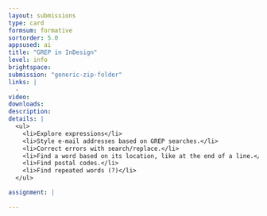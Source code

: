```yaml
---
layout: submissions
type: card
formsum: formative
sortorder: 5.0
appsused: ai
title: "GREP in InDesign"
level: info
brightspace: 
submission: "generic-zip-folder"
links: |
  - 
video: 
downloads: 
description: 
details: |
  <ul>
    <li>Explore expressions</li>
    <li>Style e-mail addresses based on GREP searches.</li>
    <li>Correct errors with search/replace.</li>
    <li>Find a word based on its location, like at the end of a line.</li>
    <li>Find postal codes.</li>
    <li>Find repeated words (?)</li>
  </ul>

assignment: |
  
---
```

